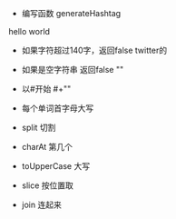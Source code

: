 - 编写函数 generateHashtag

hello world

- 如果字符超过140字，返回false  twitter的
- 如果是空字符串 返回false ""
- 以#开始   #+""
- 每个单词首字母大写

- split 切割
- charAt 第几个
- toUpperCase 大写
- slice 按位置取
- join 连起来